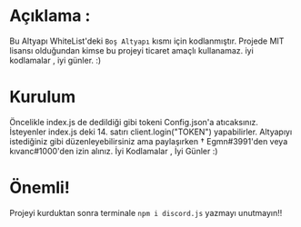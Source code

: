 # Açıklama : 
Bu Altyapı WhiteList'deki `Boş Altyapı` kısmı için kodlanmıştır. Projede MIT lisansı olduğundan kimse bu projeyi ticaret amaçlı kullanamaz. iyi kodlamalar , iyi günler. :)

# Kurulum
Öncelikle index.js de dedildiği gibi tokeni Config.json'a atıcaksınız.
İsteyenler index.js deki 14. satırı client.login("TOKEN") yapabilirler.
Altyapıyı istediğiniz gibi düzenleyebilirsiniz ama paylaşırken † Egmn#3991'den veya kıvanc#1000'den izin alınız.
İyi Kodlamalar , İyi Günler :)

# Önemli!

Projeyi kurduktan sonra terminale `npm i discord.js` yazmayı unutmayın!!
